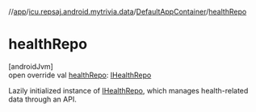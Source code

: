 //[app](../../../index.md)/[icu.repsaj.android.mytrivia.data](../index.md)/[DefaultAppContainer](index.md)/[healthRepo](health-repo.md)

# healthRepo

[androidJvm]\
open override val [healthRepo](health-repo.md): [IHealthRepo](../-i-health-repo/index.md)

Lazily initialized instance of [IHealthRepo](../-i-health-repo/index.md), which manages
health-related data through an API.
